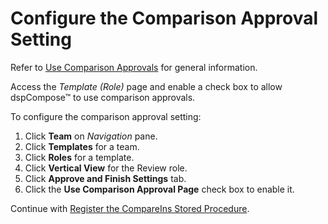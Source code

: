 # Configure the Comparison Approval Setting

Refer to [Use Comparison Approvals](Use_Comparison_Approvals.htm) for
general information.

Access the *Template (Role)* page and enable a check box to allow
dspCompose™ to use comparison approvals.

To configure the comparison approval setting:

1.  Click **Team** on *Navigation
    <span style="font-style: normal;">pane</span>*.
2.  Click **Templates** for a team.
3.  Click **Roles** for a template.
4.  Click **Vertical View** for the Review role.
5.  Click **Approve and Finish Settings** tab.
6.  Click the **Use Comparison Approval Page** check box to enable it.

Continue with [Register the CompareIns Stored
Procedure](Register_the_CompareIns_Stored_Procedure.htm).
